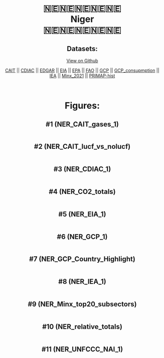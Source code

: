 
<center>
<h1 align="center">
🇳🇪🇳🇪🇳🇪🇳🇪🇳🇪
<br>
Niger
<br>
🇳🇪🇳🇪🇳🇪🇳🇪🇳🇪
</h1>
<h2>Datasets:</h2>
<p><a href="https://github.com/dquintani/GreenhouseData/tree/master/country_data/NER_Niger/data">View on Github</a>
<br></p><p><a href="data/NER_CAIT.csv">CAIT</a> || <a href="data/NER_CDIAC.csv">CDIAC</a> || <a href="data/NER_EDGAR.csv">EDGAR</a> || <a href="data/NER_EIA.csv">EIA</a> || <a href="data/NER_EPA.csv">EPA</a> || <a href="data/NER_FAO.csv">FAO</a> || <a href="data/NER_GCP.csv">GCP</a> || <a href="data/NER_GCP_consupmption.csv">GCP_consupmption</a> || <a href="data/NER_IEA.csv">IEA</a> || <a href="data/NER_Minx_2021.csv">Minx_2021</a> || <a href="data/NER_PRIMAP-hist.csv">PRIMAP-hist</a></p><p><br></p>
<h1>Figures:</h1><h2>#1 (NER_CAIT_gases_1)</h2>
<p><img alt="" src="figures/NER_CAIT_gases_1.png" /></p><h2>#2 (NER_CAIT_lucf_vs_nolucf)</h2>
<p><img alt="" src="figures/NER_CAIT_lucf_vs_nolucf.png" /></p><h2>#3 (NER_CDIAC_1)</h2>
<p><img alt="" src="figures/NER_CDIAC_1.png" /></p><h2>#4 (NER_CO2_totals)</h2>
<p><img alt="" src="figures/NER_CO2_totals.png" /></p><h2>#5 (NER_EIA_1)</h2>
<p><img alt="" src="figures/NER_EIA_1.png" /></p><h2>#6 (NER_GCP_1)</h2>
<p><img alt="" src="figures/NER_GCP_1.png" /></p><h2>#7 (NER_GCP_Country_Highlight)</h2>
<p><img alt="" src="figures/NER_GCP_Country_Highlight.png" /></p><h2>#8 (NER_IEA_1)</h2>
<p><img alt="" src="figures/NER_IEA_1.png" /></p><h2>#9 (NER_Minx_top20_subsectors)</h2>
<p><img alt="" src="figures/NER_Minx_top20_subsectors.png" /></p><h2>#10 (NER_relative_totals)</h2>
<p><img alt="" src="figures/NER_relative_totals.png" /></p><h2>#11 (NER_UNFCCC_NAI_1)</h2>
<p><img alt="" src="figures/NER_UNFCCC_NAI_1.png" /></p>